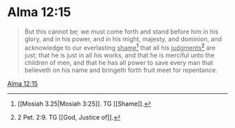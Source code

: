 # Alma 12:15

> But this cannot be; we must come forth and stand before him in his glory, and in his power, and in his might, majesty, and dominion, and acknowledge to our everlasting <u>shame</u>[^a] that all his <u>judgments</u>[^b] are just; that he is just in all his works, and that he is merciful unto the children of men, and that he has all power to save every man that believeth on his name and bringeth forth fruit meet for repentance.

[Alma 12:15](https://www.churchofjesuschrist.org/study/scriptures/bofm/alma/12?lang=eng&id=p15#p15)


[^a]: [[Mosiah 3.25|Mosiah 3:25]]. TG [[Shame]].
[^b]: 2 Pet. 2:9. TG [[God, Justice of]].
